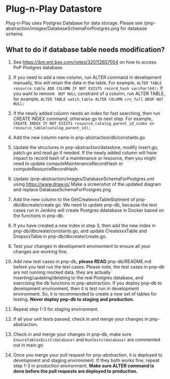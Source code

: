 # Plug-n-Play Datastore

Plug-n-Play uses Postgres Database for data storage. Please see /pnp-abstraction/images/DatabaseSchemaForPostgres.png for database schema.

## What to do if database table needs modification?
  1. See https://ibm.ent.box.com/notes/320112657054 on how to access PnP Postgres database.

  2. If you need to add a new column, run ALTER command in development manually, this will retain the data in the table. For example,
  `ALTER TABLE resource_table ADD COLUMN IF NOT EXISTS record_hash varchar(64);`
  If you want to remove ` NOT NULL` constraint of a column, run ALTER TABLE, for example,
  `ALTER TABLE watch_table ALTER COLUMN crn_full DROP NOT NULL;`

  3. If the newly added column needs an index for fast searching, then run CREATE INDEX command; otherwise go to next step. For example,
  `CREATE INDEX IF NOT EXISTS resource_catalog_parent_id_index on resource_table(catalog_parent_id);`

  4. Add the new column name in pnp-abstraction/db/constants.go 

  5. Update the structures in pnp-abstraction/datastore, modify insert.go, patch.go and read.go if needed. If the newly added column will have impact to record hash of a  maintenance or resource, then you might need to update computeMaintenanceRecordHash or computeResourceRecordHash.

  6. Update /pnp-abstraction/images/DatabaseSchemaForPostgres.xml using https://www.draw.io/
  Make a screenshot of the updated diagram and replace DatabaseSchemaForPostgres.png

  7. Add the new column to the GetCreatexxxTableStatment of pnp-db/dbcreate/create.go. We need to update pnp-db, because the test cases run in Jenkins will create Postgres ddatabase in Docker based on the functions in pnp-db.

  8. If you have created a new index in step 3, then add the new index in pnp-db/dbcreate/constants.go, and update CreatexxxTable and DropxxxTable in pnp-db/dbcreate/create.go.

  9. Test your changes in development environment to ensure all your changes are working fine.

  10. Add new test cases in pnp-db, **please READ** pnp-db/README.md before you test run the test cases. Please note, the test cases in pnp-db are not running mocked data, they are actually inserting/updating/deleting to the real Postgres database, and exercising the db functions in pnp-abstraction. If you deploy pnp-db to development environment, then it is test run in development environment. So, it is recommended to create a new set of tables for testing. **Never deploy pnp-db to staging and production.**

  10. Repeat step 1-3 for staging environment.

  11. If all your unit tests passed, check in and merge your changes in pnp-abstraction.

  12. Check in and merge your changes in pnp-db, make sure `EnsureTablesExist(database)` and  `RunTests(database)` are commented out in main.go

  13. Once you merge your pull request for pnp-abstraction, it is deployed to development and staging environment. If they both works fine, repeat step 1-3 in production environment. **Make sure ALTER command is done before the pull requests are deployed to production.**
